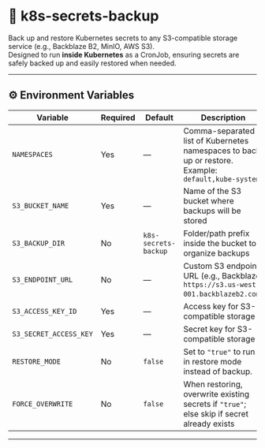 # 🔐 k8s-secrets-backup

Back up and restore Kubernetes secrets to any S3-compatible storage service (e.g., Backblaze B2, MinIO, AWS S3).  
Designed to run **inside Kubernetes** as a CronJob, ensuring secrets are safely backed up and easily restored when needed.

---

## ⚙️ Environment Variables

| Variable              | Required | Default                 | Description                                                                                   |
|-----------------------|----------|-------------------------|-----------------------------------------------------------------------------------------------|
| `NAMESPACES`          | Yes      | —                       | Comma-separated list of Kubernetes namespaces to back up or restore. Example: `default,kube-system` |
| `S3_BUCKET_NAME`       | Yes      | —                       | Name of the S3 bucket where backups will be stored                                            |
| `S3_BACKUP_DIR`       | No       | `k8s-secrets-backup`    | Folder/path prefix inside the bucket to organize backups                                     |
| `S3_ENDPOINT_URL`     | No       | —                       | Custom S3 endpoint URL (e.g., Backblaze: `https://s3.us-west-001.backblazeb2.com`)             |
| `S3_ACCESS_KEY_ID`    | Yes      | —                       | Access key for S3-compatible storage                                                          |
| `S3_SECRET_ACCESS_KEY`| Yes      | —                       | Secret key for S3-compatible storage                                                          |
| `RESTORE_MODE`        | No       | `false`                 | Set to `"true"` to run in restore mode instead of backup.                                     |
| `FORCE_OVERWRITE`     | No       | `false`                 | When restoring, overwrite existing secrets if `"true"`; else skip if secret already exists   |

---
